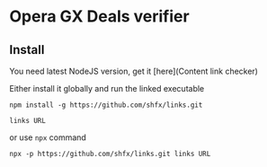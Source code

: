 # Opera GX Deals verifier

## Install

You need latest NodeJS version, get it [here](Content link checker)

Either install it globally and run the linked executable

```
npm install -g https://github.com/shfx/links.git

links URL
```

or use `npx` command

```
npx -p https://github.com/shfx/links.git links URL
```
